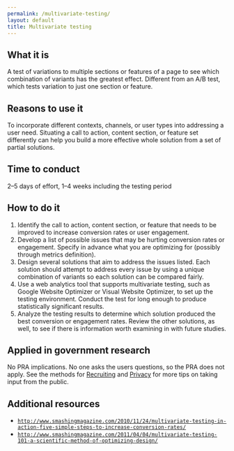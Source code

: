 ```yaml
---
permalink: /multivariate-testing/
layout: default
title: Multivariate testing
---
```


## What it is

A test of variations to multiple sections or features of a page to see which combination of variants has the greatest effect. Different from an A/B test, which tests variation to just one section or feature.

## Reasons to use it

To incorporate different contexts, channels, or user types into addressing a user need. Situating a call to action, content section, or feature set differently can help you build a more effective whole solution from a set of partial solutions.

## Time to conduct

2–5 days of effort, 1–4 weeks including the testing period

## How to do it

1. Identify the call to action, content section, or feature that needs to be improved to increase conversion rates or user engagement.
2. Develop a list of possible issues that may be hurting conversion rates or engagement. Specify in advance what you are optimizing for (possibly through metrics definition).
3. Design several solutions that aim to address the issues listed. Each solution should attempt to address every issue by using a unique combination of variants so each solution can be compared fairly.
4. Use a web analytics tool that supports multivariate testing, such as Google Website Optimizer or Visual Website Optimizer, to set up the testing environment. Conduct the test for long enough to produce statistically significant results.
5. Analyze the testing results to determine which solution produced the best conversion or engagement rates. Review the other solutions, as well, to see if there is information worth examining in with future studies.

## Applied in government research

No PRA implications. No one asks the users questions, so the PRA does not apply. See the methods for [Recruiting](../recruiting/) and [Privacy](../privacy) for more tips on taking input from the public.

## Additional resources

- [`http://www.smashingmagazine.com/2010/11/24/multivariate-testing-in-action-five-simple-steps-to-increase-conversion-rates/`](http://www.smashingmagazine.com/2010/11/24/multivariate-testing-in-action-five-simple-steps-to-increase-conversion-rates/)
- [`http://www.smashingmagazine.com/2011/04/04/multivariate-testing-101-a-scientific-method-of-optimizing-design/`](http://www.smashingmagazine.com/2011/04/04/multivariate-testing-101-a-scientific-method-of-optimizing-design/)
